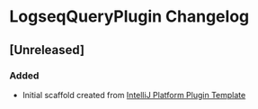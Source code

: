 <!-- Keep a Changelog guide -> https://keepachangelog.com -->

# LogseqQueryPlugin Changelog

## [Unreleased]
### Added
- Initial scaffold created from [IntelliJ Platform Plugin Template](https://github.com/JetBrains/intellij-platform-plugin-template)
